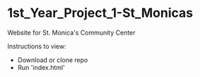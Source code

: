 # 1st_Year_Project_1-St_Monicas
Website for St. Monica's Community Center

Instructions to  view:
- Download or clone repo
- Run 'index.html'
